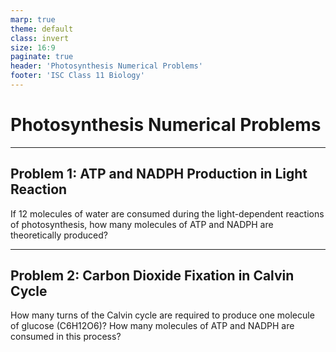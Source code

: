 ```yaml
---
marp: true
theme: default
class: invert
size: 16:9
paginate: true
header: 'Photosynthesis Numerical Problems'
footer: 'ISC Class 11 Biology'
---
```


# Photosynthesis Numerical Problems

---

## Problem 1: ATP and NADPH Production in Light Reaction

If 12 molecules of water are consumed during the light-dependent reactions of photosynthesis, how many molecules of ATP and NADPH are theoretically produced?

---

## Problem 2: Carbon Dioxide Fixation in Calvin Cycle

How many turns of the Calvin cycle are required to produce one molecule of glucose (C6H12O6)? How many molecules of ATP and NADPH are consumed in this process?
